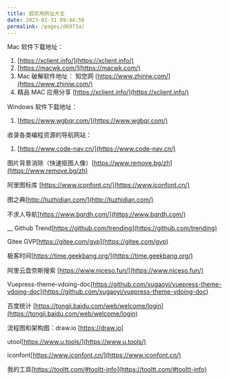 ```yaml
---
title: 超实用网址大全
date: 2023-01-31 09:44:58
permalink: /pages/d6973a/
---
```


Mac 软件下载地址：

1. [https://xclient.info/](https://xclient.info/)
2. [https://macwk.com/](https://macwk.com/)
3. Mac 破解软件地址： 知您网 [https://www.zhiniw.com/](https://www.zhiniw.com/)
4. 精品 MAC 应用分享 [https://xclient.info/](https://xclient.info/)


Windows 软件下载地址：
1. [https://www.wgbqr.com/](https://www.wgbqr.com/)

收录各类编程资源的导航网站：
1. [https://www.code-nav.cn/](https://www.code-nav.cn/)

图片背景消除（快速抠图人像）[https://www.remove.bg/zh](https://www.remove.bg/zh)

阿里图标库 [https://www.iconfont.cn/](https://www.iconfont.cn/)

图之典[http://tuzhidian.com/](http://tuzhidian.com/)

不求人导航[https://www.bqrdh.com/](https://www.bqrdh.com/)

__
Github Trend[https://github.com/trending](https://github.com/trending)

Gitee GVP[https://gitee.com/gvp](https://gitee.com/gvp)

极客时间[https://time.geekbang.org/](https://time.geekbang.org/)

阿里云盘奈斯搜索 [https://www.niceso.fun/](https://www.niceso.fun/)

Vuepress-theme-vdoing-doc[https://github.com/xugaoyi/vuepress-theme-vdoing-doc](https://github.com/xugaoyi/vuepress-theme-vdoing-doc)

百度统计 [https://tongji.baidu.com/web/welcome/login](https://tongji.baidu.com/web/welcome/login)

流程图和架构图：draw.io [https://draw.io]

utool[https://www.u.tools/](https://www.u.tools/)

iconfont[https://www.iconfont.cn/](https://www.iconfont.cn/)

我的工具[https://tooltt.com/#tooltt-info](https://tooltt.com/#tooltt-info)

